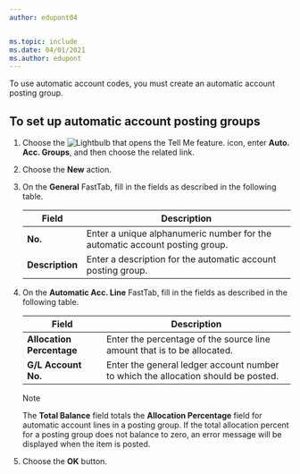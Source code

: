 ```yaml
---
author: edupont04


ms.topic: include
ms.date: 04/01/2021
ms.author: edupont
---
```

To use automatic account codes, you must create an automatic account posting group.  

## To set up automatic account posting groups  

1. Choose the ![Lightbulb that opens the Tell Me feature.](../../../media/ui-search/search_small.png "Tell me what you want to do") icon, enter **Auto. Acc. Groups**, and then choose the related link.  
2. Choose the **New** action.  
3. On the **General** FastTab, fill in the fields as described in the following table.  

    |Field|Description|  
    |-----------|-----------------|  
    |**No.**|Enter a unique alphanumeric number for the automatic account posting group.|  
    |**Description**|Enter a description for the automatic account posting group.|  

4. On the **Automatic Acc. Line** FastTab, fill in the fields as described in the following table.  

    |Field|Description|  
    |-----------|-----------------|  
    |**Allocation Percentage**|Enter the percentage of the source line amount that is to be allocated.|  
    |**G/L Account No.**|Enter the general ledger account number to which the allocation should be posted.|  

    > [!NOTE]  
    >  The **Total Balance** field totals the **Allocation Percentage** field for automatic account lines in a posting group. If the total allocation percent for a posting group does not balance to zero, an error message will be displayed when the item is posted.  

5. Choose the **OK** button.  
